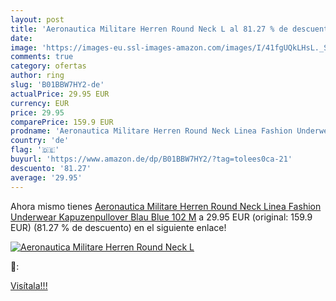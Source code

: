 ```yaml
---
layout: post
title: 'Aeronautica Militare Herren Round Neck L al 81.27 % de descuento'
date: 
image: 'https://images-eu.ssl-images-amazon.com/images/I/41fgUQkLHsL._SL200_.jpg'
comments: true
category: ofertas
author: ring
slug: 'B01BBW7HY2-de'
actualPrice: 29.95 EUR
currency: EUR
price: 29.95
comparePrice: 159.9 EUR
prodname: 'Aeronautica Militare Herren Round Neck Linea Fashion Underwear Kapuzenpullover  Blau  Blue 102   M'
country: 'de'
flag: '🇩🇪'
buyurl: 'https://www.amazon.de/dp/B01BBW7HY2/?tag=tolees0ca-21'
descuento: '81.27'
average: '29.95'
---
```


Ahora mismo tienes [Aeronautica Militare Herren Round Neck Linea Fashion Underwear Kapuzenpullover  Blau  Blue 102   M](https://www.amazon.de/dp/B01BBW7HY2/?tag=tolees0ca-21) a 29.95 EUR (original: 159.9 EUR) (81.27 %  de descuento) en el siguiente enlace!

[![Aeronautica Militare Herren Round Neck L](https://images-eu.ssl-images-amazon.com/images/I/41fgUQkLHsL._SL200_.jpg)](https://www.amazon.de/dp/B01BBW7HY2/?tag=tolees0ca-21)

🔎:


[Visítala!!!](https://www.amazon.de/dp/B01BBW7HY2/?tag=tolees0ca-21)
